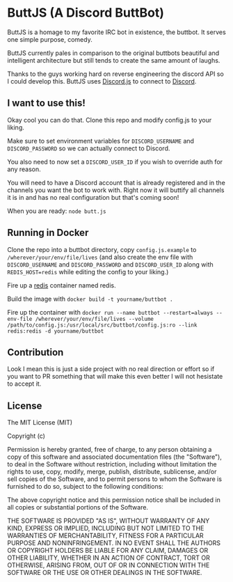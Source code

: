 ButtJS (A Discord ButtBot)
==========================
ButtJS is a homage to my favorite IRC bot in existence, the buttbot. It serves one simple purpose, comedy.

ButtJS currently pales in comparison to the original buttbots beautiful and intelligent architecture but still tends to create the same amount of laughs.

Thanks to the guys working hard on reverse engineering the discord API so I could develop this. ButtJS uses [Discord.js](https://github.com/discord-js/discord.js) to connect to [Discord](https://discordapp.com/).

I want to use this!
-------------------
Okay cool you can do that. Clone this repo and modify config.js to your liking.

Make sure to set environment variables for `DISCORD_USERNAME` and `DISCORD_PASSWORD` so we can actually connect to Discord.

You also need to now set a `DISCORD_USER_ID` if you wish to override auth for any reason.

You will need to have a Discord account that is already registered and in the channels you want the bot to work with. Right now it will buttify all channels it is in and has no real configuration but that's coming soon!

When you are ready: `node butt.js`

Running in Docker
-----------------
Clone the repo into a buttbot directory, copy `config.js.example` to `/wherever/your/env/file/lives` (and also create the env file with `DISCORD_USERNAME` and `DISCORD_PASSWORD` and `DISCORD_USER_ID` along with `REDIS_HOST=redis` while editing the config to your liking.)

Fire up a [redis](https://hub.docker.com/_/redis/) container named redis.

Build the image with `docker build -t yourname/buttbot .`

Fire up the container with `docker run --name buttbot --restart=always --env-file /wherever/your/env/file/lives --volume /path/to/config.js:/usr/local/src/buttbot/config.js:ro --link redis:redis -d yourname/buttbot`

Contribution
------------
Look I mean this is just a side project with no real direction or effort so if you want to PR something that will make this even better I will not hesistate to accept it.

License
-------
The MIT License (MIT)

Copyright (c) <year> <copyright holders>

Permission is hereby granted, free of charge, to any person obtaining a copy
of this software and associated documentation files (the "Software"), to deal
in the Software without restriction, including without limitation the rights
to use, copy, modify, merge, publish, distribute, sublicense, and/or sell
copies of the Software, and to permit persons to whom the Software is
furnished to do so, subject to the following conditions:

The above copyright notice and this permission notice shall be included in
all copies or substantial portions of the Software.

THE SOFTWARE IS PROVIDED "AS IS", WITHOUT WARRANTY OF ANY KIND, EXPRESS OR
IMPLIED, INCLUDING BUT NOT LIMITED TO THE WARRANTIES OF MERCHANTABILITY,
FITNESS FOR A PARTICULAR PURPOSE AND NONINFRINGEMENT. IN NO EVENT SHALL THE
AUTHORS OR COPYRIGHT HOLDERS BE LIABLE FOR ANY CLAIM, DAMAGES OR OTHER
LIABILITY, WHETHER IN AN ACTION OF CONTRACT, TORT OR OTHERWISE, ARISING FROM,
OUT OF OR IN CONNECTION WITH THE SOFTWARE OR THE USE OR OTHER DEALINGS IN
THE SOFTWARE.
